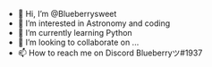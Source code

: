 - 👋 Hi, I’m @Blueberrysweet
- 👀 I’m interested in Astronomy and coding
- 🌱 I’m currently learning Python
- 💞️ I’m looking to collaborate on ...
- 📫 How to reach me on Discord Blueberryツ#1937

<!---
Blueberrysweet/Blueberrysweet is a ✨ special ✨ repository because its `README.md` (this file) appears on your GitHub profile.
You can click the Preview link to take a look at your changes.
--->
